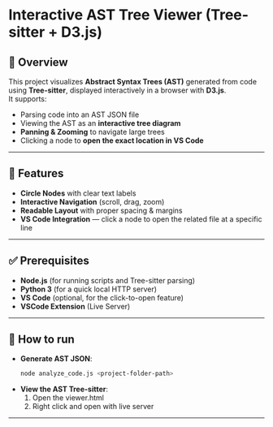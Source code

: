 # Interactive AST Tree Viewer (Tree-sitter + D3.js)

## 📌 Overview
This project visualizes **Abstract Syntax Trees (AST)** generated from code using **Tree-sitter**, displayed interactively in a browser with **D3.js**.  
It supports:
- Parsing code into an AST JSON file
- Viewing the AST as an **interactive tree diagram**
- **Panning & Zooming** to navigate large trees
- Clicking a node to **open the exact location in VS Code**

---

## 🚀 Features
- **Circle Nodes** with clear text labels
- **Interactive Navigation** (scroll, drag, zoom)
- **Readable Layout** with proper spacing & margins
- **VS Code Integration** — click a node to open the related file at a specific line

---

## ✅ Prerequisites
- **Node.js** (for running scripts and Tree-sitter parsing)
- **Python 3** (for a quick local HTTP server)
- **VS Code** (optional, for the click-to-open feature)
- **VSCode Extension** (Live Server)

---

## 🚀 How to run
- **Generate AST JSON**:
  ```bash
  node analyze_code.js <project-folder-path>

- **View the AST Tree-sitter**:
  1. Open the viewer.html
  2. Right click and open with live server

---